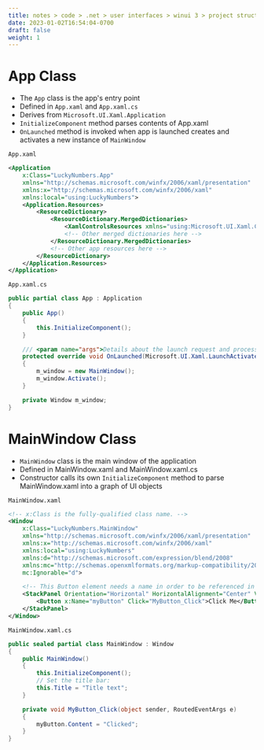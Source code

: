 ```yaml
---
title: notes > code > .net > user interfaces > winui 3 > project structure
date: 2023-01-02T16:54:04-0700
draft: false
weight: 1
---
```

# App Class
- The `App` class is the app's entry point
- Defined in `App.xaml` and `App.xaml.cs`
- Derives from `Microsoft.UI.Xaml.Application`
- `InitializeComponent` method parses contents of App.xaml
- `OnLaunched` method is invoked when app is launched creates and activates a new instance of `MainWindow`

`App.xaml`
```xml
<Application
    x:Class="LuckyNumbers.App"
    xmlns="http://schemas.microsoft.com/winfx/2006/xaml/presentation"
    xmlns:x="http://schemas.microsoft.com/winfx/2006/xaml"
    xmlns:local="using:LuckyNumbers">
    <Application.Resources>
        <ResourceDictionary>
            <ResourceDictionary.MergedDictionaries>
                <XamlControlsResources xmlns="using:Microsoft.UI.Xaml.Controls" />
                <!-- Other merged dictionaries here -->
            </ResourceDictionary.MergedDictionaries>
            <!-- Other app resources here -->
        </ResourceDictionary>
    </Application.Resources>
</Application>
```

`App.xaml.cs`
```cs
public partial class App : Application
{
    public App()
    {
        this.InitializeComponent();
    }

    /// <param name="args">Details about the launch request and process.</param>
    protected override void OnLaunched(Microsoft.UI.Xaml.LaunchActivatedEventArgs args)
    {
        m_window = new MainWindow();
        m_window.Activate();
    }

    private Window m_window;
}
```

# MainWindow Class
- `MainWindow` class is the main window of the application
- Defined in MainWindow.xaml and MainWindow.xaml.cs
- Constructor calls its own `InitializeComponent` method to parse MainWindow.xaml into a graph of UI objects

`MainWindow.xaml`
```xml
<!-- x:Class is the fully-qualified class name. -->
<Window
    x:Class="LuckyNumbers.MainWindow"
    xmlns="http://schemas.microsoft.com/winfx/2006/xaml/presentation"
    xmlns:x="http://schemas.microsoft.com/winfx/2006/xaml"
    xmlns:local="using:LuckyNumbers"
    xmlns:d="http://schemas.microsoft.com/expression/blend/2008"
    xmlns:mc="http://schemas.openxmlformats.org/markup-compatibility/2006"
    mc:Ignorable="d">

    <!-- This Button element needs a name in order to be referenced in the code-behind file -->
    <StackPanel Orientation="Horizontal" HorizontalAlignment="Center" VerticalAlignment="Center">
        <Button x:Name="myButton" Click="MyButton_Click">Click Me</Button>
    </StackPanel>
</Window>
```

`MainWindow.xaml.cs`
```cs
public sealed partial class MainWindow : Window
{
    public MainWindow()
    {
        this.InitializeComponent();
        // Set the title bar:
        this.Title = "Title text";
    }

    private void MyButton_Click(object sender, RoutedEventArgs e)
    {
        myButton.Content = "Clicked";
    }
}
```
